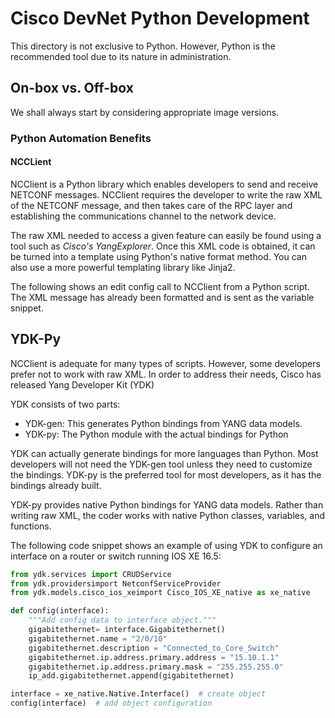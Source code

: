 # Cisco DevNet Python Development

This directory is not exclusive to Python. However, Python is the recommended tool due to its nature in administration.

## On-box vs. Off-box

We shall always start by considering appropriate image versions.

### Python Automation Benefits

#### NCCLient

NCClient is a Python library which enables developers to send and receive NETCONF messages. NCClient requires the developer to write the raw XML of the NETCONF message, and then takes care of the RPC layer and establishing the communications channel to the network device.

The raw XML needed to access a given feature can easily be found using a tool such as _Cisco's YangExplorer_. Once this XML code is obtained, it can be turned into a template using Python's native format method. You can also use a more powerful templating library like Jinja2.

The following shows an edit config call to NCClient from a Python script. The XML message has already been formatted and is sent as the variable snippet. 

## YDK-Py

NCClient is adequate for many types of scripts. However, some developers prefer not to work with raw XML. In order to address their needs, Cisco has released Yang Developer Kit (YDK)

YDK consists of two parts:

* YDK-gen: This generates Python bindings from YANG data models.
* YDK-py: The Python module with the actual bindings for Python

YDK can actually generate bindings for more languages than Python. Most developers will not need the YDK-gen tool unless they need to customize the bindings. YDK-py is the preferred tool for most developers, as it has the bindings already built.

YDK-py provides native Python bindings for YANG data models. Rather than writing raw XML, the coder works with native Python classes, variables, and functions.

The following code snippet shows an example of using YDK to configure an interface on a router or switch running IOS XE 16.5:

```python
from ydk.services import CRUDService
from ydk.providersimport NetconfServiceProvider
from ydk.models.cisco_ios_xeimport Cisco_IOS_XE_native as xe_native

def config(interface):
    """Add config data to interface object."""
    gigabitethernet= interface.Gigabitethernet() 
    gigabitethernet.name = "2/0/10" 
    gigabitethernet.description = "Connected_to_Core_Switch" 
    gigabitethernet.ip.address.primary.address = "15.10.1.1" 
    gigabitethernet.ip.address.primary.mask = "255.255.255.0" 
    ip_add.gigabitethernet.append(gigabitethernet)

interface = xe_native.Native.Interface()  # create object 
config(interface)  # add object configuration
```

